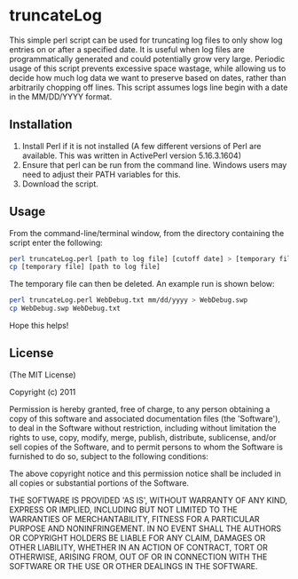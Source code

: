 # truncateLog

This simple perl script can be used for truncating log files to only show log entries on or after a specified date. It is useful when log files are programmatically generated and could potentially grow very large. Periodic usage of this script prevents excessive space wastage, while allowing us to decide how much log data we want to preserve based on dates, rather than arbitrarily chopping off lines. This script assumes logs line begin with a date in the MM/DD/YYYY format.

## Installation

1. Install Perl if it is not installed (A few different versions of Perl are available. This was written in ActivePerl version 5.16.3.1604)
2. Ensure that perl can be run from the command line. Windows users may need to adjust their PATH variables for this.
3. Download the script.

## Usage

From the command-line/terminal window, from the directory containing the script enter the following:

```bash
perl truncateLog.perl [path to log file] [cutoff date] > [temporary file]
cp [temporary file] [path to log file]
```

The temporary file can then be deleted. An example run is shown below:

```bash
perl truncateLog.perl WebDebug.txt mm/dd/yyyy > WebDebug.swp
cp WebDebug.swp WebDebug.txt
```

Hope this helps!

## License 

(The MIT License)

Copyright (c) 2011

Permission is hereby granted, free of charge, to any person obtaining
a copy of this software and associated documentation files (the
'Software'), to deal in the Software without restriction, including
without limitation the rights to use, copy, modify, merge, publish,
distribute, sublicense, and/or sell copies of the Software, and to
permit persons to whom the Software is furnished to do so, subject to
the following conditions:

The above copyright notice and this permission notice shall be
included in all copies or substantial portions of the Software.

THE SOFTWARE IS PROVIDED 'AS IS', WITHOUT WARRANTY OF ANY KIND,
EXPRESS OR IMPLIED, INCLUDING BUT NOT LIMITED TO THE WARRANTIES OF
MERCHANTABILITY, FITNESS FOR A PARTICULAR PURPOSE AND NONINFRINGEMENT.
IN NO EVENT SHALL THE AUTHORS OR COPYRIGHT HOLDERS BE LIABLE FOR ANY
CLAIM, DAMAGES OR OTHER LIABILITY, WHETHER IN AN ACTION OF CONTRACT,
TORT OR OTHERWISE, ARISING FROM, OUT OF OR IN CONNECTION WITH THE
SOFTWARE OR THE USE OR OTHER DEALINGS IN THE SOFTWARE.
